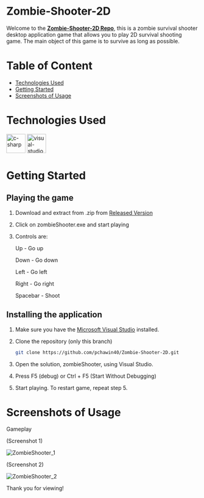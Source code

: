 # **Zombie-Shooter-2D**

Welcome to the **[Zombie-Shooter-2D Repo](https://github.com/pchawin40/Zombie-Shooter-2D)**, this is a zombie survival shooter desktop application game that allows you to play
2D survival shooting game. The main object of this game is to survive as long as possible.

# Table of Content

- [Technologies Used](#techonologies-used)
- [Getting Started](#getting-started)
- [Screenshots of Usage](#screenshots-of-usage)

# Technologies Used
<img src="https://cdn.jsdelivr.net/gh/devicons/devicon/icons/csharp/csharp-original.svg" alt="c-sharp" width="50"/> <img src="https://cdn.jsdelivr.net/gh/devicons/devicon/icons/visualstudio/visualstudio-plain-wordmark.svg" alt="visual-studio" width="50"/>


# Getting Started
## Playing the game
1. Download and extract from .zip from [Released Version](https://personal-portfolio-cp.s3.amazonaws.com/Zombie-Shooter-2D-CP.zip)
2. Click on zombieShooter.exe and start playing
3. Controls are:

   Up - Go up

   Down - Go down

   Left - Go left

   Right - Go right

   Spacebar - Shoot

## Installing the application

1. Make sure you have the [Microsoft Visual Studio](https://visualstudio.microsoft.com/) installed.
2. Clone the repository (only this branch)

   ```bash
   git clone https://github.com/pchawin40/Zombie-Shooter-2D.git
   ```
4. Open the solution, zombieShooter, using Visual Studio.
6. Press F5 (debug) or Ctrl + F5 (Start Without Debugging)
7. Start playing. To restart game, repeat step 5.

# Screenshots of Usage

Gameplay

(Screenshot 1)

![ZombieShooter_1](https://res.cloudinary.com/dfz7bzhoi/image/upload/v1672536348/ZombieShooter/ZombieShooter_1_esjirp.png)

(Screenshot 2)

![ZombieShooter_2](https://res.cloudinary.com/dfz7bzhoi/image/upload/v1672536348/ZombieShooter/ZombieShooter_2_n6pjq5.png)

Thank you for viewing!
